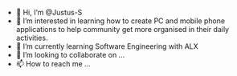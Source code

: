 - 👋 Hi, I’m @Justus-S
- 👀 I’m interested in learning how to create PC and mobile phone applications to help community get more organised in their daily activities.
- 🌱 I’m currently learning Software Engineering with ALX
- 💞️ I’m looking to collaborate on ...
- 📫 How to reach me ...

<!---
Justus-S/Justus-S is a ✨ special ✨ repository because its `README.md` (this file) appears on your GitHub profile.
You can click the Preview link to take a look at your changes.
--->

